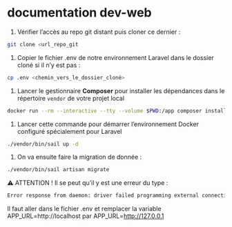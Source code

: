 # documentation dev-web

1. Vérifier l’accès au repo git distant puis cloner ce dernier :

```bash
git clone <url_repo_git
```

1. Copier le fichier .env de notre environnement Laravel dans le dossier cloné si il n’y est pas :

```bash
cp .env <chemin_vers_le_dossier_cloné>
```

1. Lancer le gestionnaire **Composer** pour installer les dépendances dans le répertoire `vendor` de votre projet local 

```bash
docker run --rm --interactive --tty --volume $PWD:/app composer install
```

1. Lancer cette commande pour démarrer l’environnement Docker configuré spécialement pour  Laravel

```bash
./vendor/bin/sail up -d
```

1. On va ensuite faire la migration de donnée :

```bash
./vendor/bin/sail artisan migrate
```

⚠️ ATTENTION ! Il se peut qu’il y est une erreur du type :

```bash
Error response from daemon: driver failed programming external connectivity on endpoint blog_laravel-meilisearch-1 (118ec04adcb26925a699bf396931b2cbb553ec1b71ce5ee1d27cafa56b9e2085): Bind for 0.0.0.0:7700 failed: port is already allocated
```

Il faut aller dans le fichier .env et remplacer la variable APP_URL=http://localhost par APP_URL=http://127.0.0.1